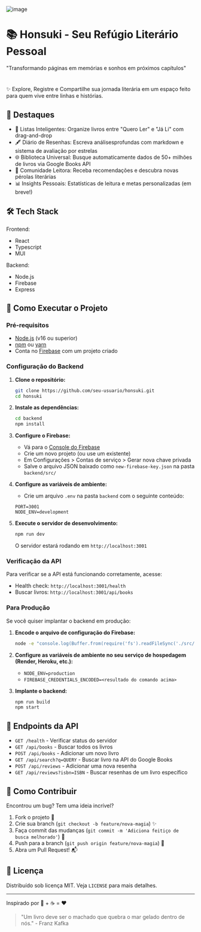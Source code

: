 
![image](https://github.com/user-attachments/assets/b368c757-3bf3-48c7-9cb8-4878c4c4e09f)


# 📚 Honsuki - Seu Refúgio Literário Pessoal
"Transformando páginas em memórias e sonhos em próximos capítulos"
#
✨ Explore, Registre e Compartilhe sua jornada literária em um espaço feito para quem vive entre linhas e histórias.

## 🌟 Destaques

- 📖 Listas Inteligentes: Organize livros entre "Quero Ler" e "Já Li" com drag-and-drop <br>
- 🖋️ Diário de Resenhas: Escreva análisesprofundas com markdown e sistema de avaliação por estrelas<br>
- 🌐 Biblioteca Universal: Busque automaticamente dados de 50+ milhões de livros via Google Books API<br>
- 📢 Comunidade Leitora: Receba recomendações e descubra novas pérolas literárias <br>
- 📊 Insights Pessoais: Estatísticas de leitura e metas personalizadas (em breve!)<br>

## 🛠️ Tech Stack

Frontend:
- React
- Typescript
- MUI

Backend:
- Node.js
- Firebase
- Express
## 🚀 Como Executar o Projeto

### Pré-requisitos

- [Node.js](https://nodejs.org/) (v16 ou superior)
- [npm](https://www.npmjs.com/) ou [yarn](https://yarnpkg.com/)
- Conta no [Firebase](https://firebase.google.com/) com um projeto criado

### Configuração do Backend

1. **Clone o repositório:**
   ```bash
   git clone https://github.com/seu-usuario/honsuki.git
   cd honsuki
   ```

2. **Instale as dependências:**
   ```bash
   cd backend
   npm install
   ```

3. **Configure o Firebase:**
   - Vá para o [Console do Firebase](https://console.firebase.google.com/)
   - Crie um novo projeto (ou use um existente)
   - Em Configurações > Contas de serviço > Gerar nova chave privada
   - Salve o arquivo JSON baixado como `new-firebase-key.json` na pasta `backend/src/`

4. **Configure as variáveis de ambiente:**
   - Crie um arquivo `.env` na pasta `backend` com o seguinte conteúdo:
   ```
   PORT=3001
   NODE_ENV=development
   ```

5. **Execute o servidor de desenvolvimento:**
   ```bash
   npm run dev
   ```
   
   O servidor estará rodando em `http://localhost:3001`

### Verificação da API

Para verificar se a API está funcionando corretamente, acesse:
- Health check: `http://localhost:3001/health`
- Buscar livros: `http://localhost:3001/api/books`

### Para Produção

Se você quiser implantar o backend em produção:

1. **Encode o arquivo de configuração do Firebase:**
   ```bash
   node -e "console.log(Buffer.from(require('fs').readFileSync('./src/new-firebase-key.json').toString()).toString('base64'))"
   ```

2. **Configure as variáveis de ambiente no seu serviço de hospedagem (Render, Heroku, etc.):**
   - `NODE_ENV=production`
   - `FIREBASE_CREDENTIALS_ENCODED=<resultado do comando acima>`

3. **Implante o backend:**
   ```bash
   npm run build
   npm start
   ```

## 📝 Endpoints da API

- `GET /health` - Verificar status do servidor
- `GET /api/books` - Buscar todos os livros
- `POST /api/books` - Adicionar um novo livro
- `GET /api/search?q=QUERY` - Buscar livro na API do Google Books
- `POST /api/reviews` - Adicionar uma nova resenha
- `GET /api/reviews?isbn=ISBN` - Buscar resenhas de um livro específico

## 🤝 Como Contribuir

Encontrou um bug? Tem uma ideia incrível?

1. Fork o projeto 📌
2. Crie sua branch (`git checkout -b feature/nova-magia`) ✨
3. Faça commit das mudanças (`git commit -m 'Adiciona feitiço de busca melhorado'`) 🔮
4. Push para a branch (`git push origin feature/nova-magia`) 🚀
5. Abra um Pull Request! 📬

## 📄 Licença

Distribuído sob licença MIT. Veja `LICENSE` para mais detalhes.

---

Inspirado por 📖 + ☕ = ❤️

> "Um livro deve ser o machado que quebra o mar gelado dentro de nós." - Franz Kafka

